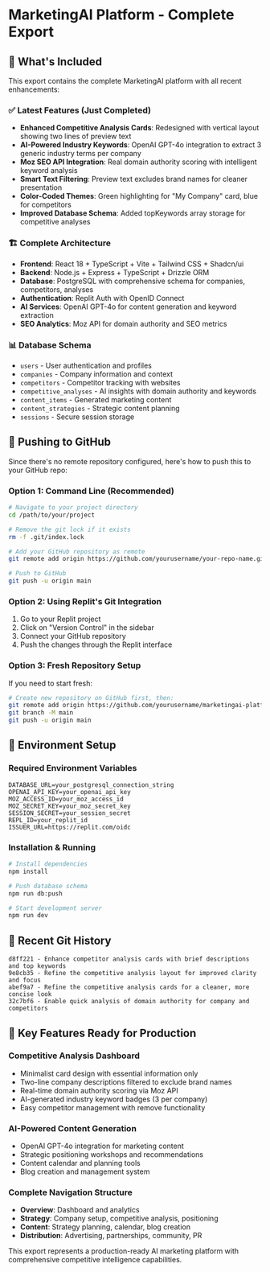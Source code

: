 # MarketingAI Platform - Complete Export

## 🎯 What's Included

This export contains the complete MarketingAI platform with all recent enhancements:

### ✅ Latest Features (Just Completed)
- **Enhanced Competitive Analysis Cards**: Redesigned with vertical layout showing two lines of preview text
- **AI-Powered Industry Keywords**: OpenAI GPT-4o integration to extract 3 generic industry terms per company
- **Moz SEO API Integration**: Real domain authority scoring with intelligent keyword analysis
- **Smart Text Filtering**: Preview text excludes brand names for cleaner presentation
- **Color-Coded Themes**: Green highlighting for "My Company" card, blue for competitors
- **Improved Database Schema**: Added topKeywords array storage for competitive analyses

### 🏗️ Complete Architecture
- **Frontend**: React 18 + TypeScript + Vite + Tailwind CSS + Shadcn/ui
- **Backend**: Node.js + Express + TypeScript + Drizzle ORM
- **Database**: PostgreSQL with comprehensive schema for companies, competitors, analyses
- **Authentication**: Replit Auth with OpenID Connect
- **AI Services**: OpenAI GPT-4o for content generation and keyword extraction
- **SEO Analytics**: Moz API for domain authority and SEO metrics

### 📊 Database Schema
- `users` - User authentication and profiles
- `companies` - Company information and context
- `competitors` - Competitor tracking with websites
- `competitive_analyses` - AI insights with domain authority and keywords
- `content_items` - Generated marketing content
- `content_strategies` - Strategic content planning
- `sessions` - Secure session storage

## 🚀 Pushing to GitHub

Since there's no remote repository configured, here's how to push this to your GitHub repo:

### Option 1: Command Line (Recommended)
```bash
# Navigate to your project directory
cd /path/to/your/project

# Remove the git lock if it exists
rm -f .git/index.lock

# Add your GitHub repository as remote
git remote add origin https://github.com/yourusername/your-repo-name.git

# Push to GitHub
git push -u origin main
```

### Option 2: Using Replit's Git Integration
1. Go to your Replit project
2. Click on "Version Control" in the sidebar
3. Connect your GitHub repository
4. Push the changes through the Replit interface

### Option 3: Fresh Repository Setup
If you need to start fresh:
```bash
# Create new repository on GitHub first, then:
git remote add origin https://github.com/yourusername/marketingai-platform.git
git branch -M main
git push -u origin main
```

## 🔧 Environment Setup

### Required Environment Variables
```env
DATABASE_URL=your_postgresql_connection_string
OPENAI_API_KEY=your_openai_api_key
MOZ_ACCESS_ID=your_moz_access_id
MOZ_SECRET_KEY=your_moz_secret_key
SESSION_SECRET=your_session_secret
REPL_ID=your_replit_id
ISSUER_URL=https://replit.com/oidc
```

### Installation & Running
```bash
# Install dependencies
npm install

# Push database schema
npm run db:push

# Start development server
npm run dev
```

## 📝 Recent Git History
```
d8ff221 - Enhance competitor analysis cards with brief descriptions and top keywords
9e8cb35 - Refine the competitive analysis layout for improved clarity and focus
abef9a7 - Refine the competitive analysis cards for a cleaner, more concise look
32c7bf6 - Enable quick analysis of domain authority for company and competitors
```

## 🎨 Key Features Ready for Production

### Competitive Analysis Dashboard
- Minimalist card design with essential information only
- Two-line company descriptions filtered to exclude brand names
- Real-time domain authority scoring via Moz API
- AI-generated industry keyword badges (3 per company)
- Easy competitor management with remove functionality

### AI-Powered Content Generation
- OpenAI GPT-4o integration for marketing content
- Strategic positioning workshops and recommendations
- Content calendar and planning tools
- Blog creation and management system

### Complete Navigation Structure
- **Overview**: Dashboard and analytics
- **Strategy**: Company setup, competitive analysis, positioning
- **Content**: Strategy planning, calendar, blog creation
- **Distribution**: Advertising, partnerships, community, PR

This export represents a production-ready AI marketing platform with comprehensive competitive intelligence capabilities.